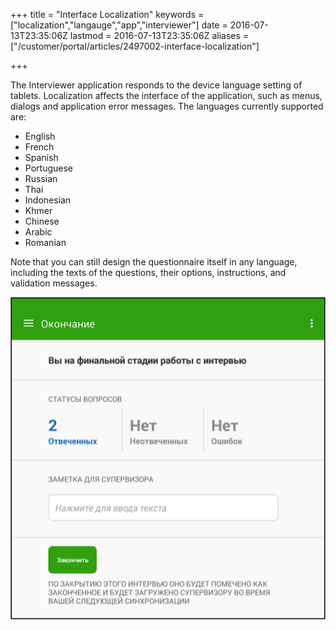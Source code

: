 +++
title = "Interface Localization"
keywords = ["localization","langauge","app","interviewer"]
date = 2016-07-13T23:35:06Z
lastmod = 2016-07-13T23:35:06Z
aliases = ["/customer/portal/articles/2497002-interface-localization"]

+++

The Interviewer application responds to the device language setting of
tablets. Localization affects the interface of the application, such as
menus, dialogs and application error messages. The languages currently
supported are:

-   English
-   French
-   Spanish
-   Portuguese
-   Russian
-   Thai
-   Indonesian
-   Khmer
-   Chinese
-   Arabic
-   Romanian

Note that you can still design the questionnaire itself in any language,
including the texts of the questions, their options, instructions, and
validation messages.   
  
  
![](images/657931.png)
